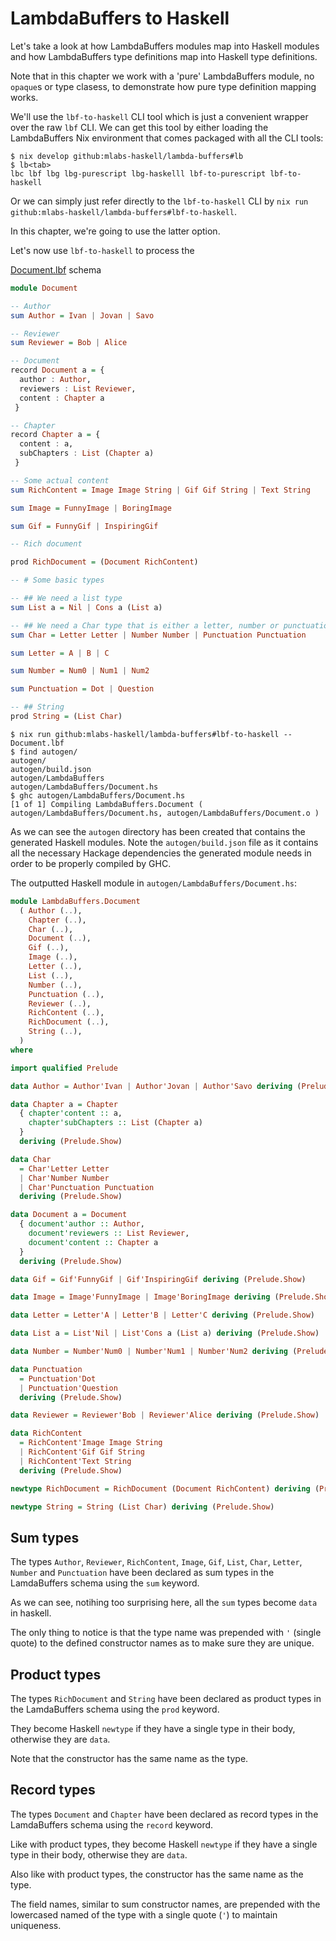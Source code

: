 # LambdaBuffers to Haskell

Let's take a look at how LambdaBuffers modules map into Haskell modules and how
LambdaBuffers type definitions map into Haskell type definitions.

Note that in this chapter we work with a 'pure' LambdaBuffers module, no
`opaque`s or type clasess, to demonstrate how pure type definition mapping
works.

We'll use the `lbf-to-haskell` CLI tool which is just a convenient wrapper over
the raw `lbf` CLI. We can get this tool by either loading the LambdaBuffers Nix
environment that comes packaged with all the CLI tools:

```shell
$ nix develop github:mlabs-haskell/lambda-buffers#lb
$ lb<tab>
lbc lbf lbg lbg-purescript lbg-haskelll lbf-to-purescript lbf-to-haskell
```

Or we can simply just refer directly to the `lbf-to-haskell` CLI by `nix run
github:mlabs-haskell/lambda-buffers#lbf-to-haskell`.

In this chapter, we're going to use the latter option.

Let's now use `lbf-to-haskell` to process the

[Document.lbf](examples/Document.lbf) schema

```purescript
module Document

-- Author
sum Author = Ivan | Jovan | Savo

-- Reviewer
sum Reviewer = Bob | Alice

-- Document
record Document a = {
  author : Author,
  reviewers : List Reviewer,
  content : Chapter a
 }

-- Chapter
record Chapter a = {
  content : a,
  subChapters : List (Chapter a)
 }

-- Some actual content
sum RichContent = Image Image String | Gif Gif String | Text String

sum Image = FunnyImage | BoringImage

sum Gif = FunnyGif | InspiringGif

-- Rich document

prod RichDocument = (Document RichContent)

-- # Some basic types

-- ## We need a list type
sum List a = Nil | Cons a (List a)

-- ## We need a Char type that is either a letter, number or punctuation
sum Char = Letter Letter | Number Number | Punctuation Punctuation

sum Letter = A | B | C

sum Number = Num0 | Num1 | Num2

sum Punctuation = Dot | Question

-- ## String
prod String = (List Char)
```

```shell
$ nix run github:mlabs-haskell/lambda-buffers#lbf-to-haskell -- Document.lbf
$ find autogen/
autogen/
autogen/build.json
autogen/LambdaBuffers
autogen/LambdaBuffers/Document.hs
$ ghc autogen/LambdaBuffers/Document.hs
[1 of 1] Compiling LambdaBuffers.Document ( autogen/LambdaBuffers/Document.hs, autogen/LambdaBuffers/Document.o )
```

As we can see the `autogen` directory has been created that contains the generated Haskell modules.
Note the `autogen/build.json` file as it contains all the necessary Hackage dependencies the generated module needs in order to be properly compiled by GHC.

The outputted Haskell module in `autogen/LambdaBuffers/Document.hs`:

```haskell
module LambdaBuffers.Document
  ( Author (..),
    Chapter (..),
    Char (..),
    Document (..),
    Gif (..),
    Image (..),
    Letter (..),
    List (..),
    Number (..),
    Punctuation (..),
    Reviewer (..),
    RichContent (..),
    RichDocument (..),
    String (..),
  )
where

import qualified Prelude

data Author = Author'Ivan | Author'Jovan | Author'Savo deriving (Prelude.Show)

data Chapter a = Chapter
  { chapter'content :: a,
    chapter'subChapters :: List (Chapter a)
  }
  deriving (Prelude.Show)

data Char
  = Char'Letter Letter
  | Char'Number Number
  | Char'Punctuation Punctuation
  deriving (Prelude.Show)

data Document a = Document
  { document'author :: Author,
    document'reviewers :: List Reviewer,
    document'content :: Chapter a
  }
  deriving (Prelude.Show)

data Gif = Gif'FunnyGif | Gif'InspiringGif deriving (Prelude.Show)

data Image = Image'FunnyImage | Image'BoringImage deriving (Prelude.Show)

data Letter = Letter'A | Letter'B | Letter'C deriving (Prelude.Show)

data List a = List'Nil | List'Cons a (List a) deriving (Prelude.Show)

data Number = Number'Num0 | Number'Num1 | Number'Num2 deriving (Prelude.Show)

data Punctuation
  = Punctuation'Dot
  | Punctuation'Question
  deriving (Prelude.Show)

data Reviewer = Reviewer'Bob | Reviewer'Alice deriving (Prelude.Show)

data RichContent
  = RichContent'Image Image String
  | RichContent'Gif Gif String
  | RichContent'Text String
  deriving (Prelude.Show)

newtype RichDocument = RichDocument (Document RichContent) deriving (Prelude.Show)

newtype String = String (List Char) deriving (Prelude.Show)
```

## Sum types

The types `Author`, `Reviewer`, `RichContent`, `Image`, `Gif`, `List`, `Char`,
`Letter`, `Number` and `Punctuation` have been declared as sum types in the
LamdaBuffers schema using the `sum` keyword.

As we can see, notihing too surprising here, all the `sum` types become `data`
in haskell.

The only thing to notice is that the type name was prepended with `'` (single
quote) to the defined constructor names as to make sure they are unique.

## Product types

The types `RichDocument` and `String` have been declared as product types in the
LamdaBuffers schema using the `prod` keyword.

They become Haskell `newtype` if they have a single type in their body, otherwise they are `data`.

Note that the constructor has the same name as the type.

## Record types

The types `Document` and `Chapter` have been declared as record types in the
LamdaBuffers schema using the `record` keyword.

Like with product types, they become Haskell `newtype` if they have a single
type in their body, otherwise they are `data`.

Also like with product types, the constructor has the same name as the type.

The field names, similar to sum constructor names, are prepended with the
lowercased named of the type with a single quote (`'`) to maintain uniqueness.
